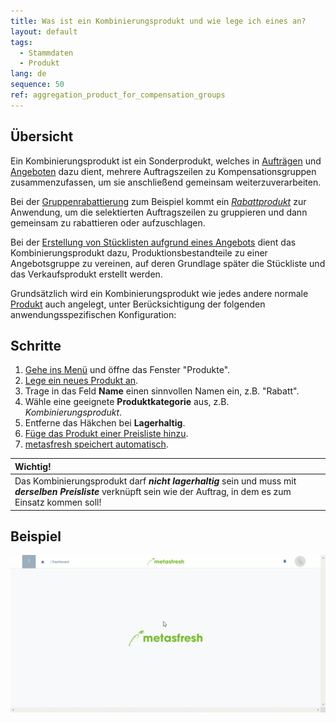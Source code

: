 ```yaml
---
title: Was ist ein Kombinierungsprodukt und wie lege ich eines an?
layout: default
tags:
  - Stammdaten
  - Produkt
lang: de
sequence: 50
ref: aggregation_product_for_compensation_groups
---
```


## Übersicht
Ein Kombinierungsprodukt ist ein Sonderprodukt, welches in [Aufträgen](Auftrag_erfassen) und [Angeboten](Angebot_erstellen) dazu dient, mehrere Auftragszeilen zu Kompensationsgruppen zusammenzufassen, um sie anschließend gemeinsam weiterzuverarbeiten.

Bei der [Gruppenrabattierung](Auftragszeilengruppenrabatt) zum Beispiel kommt ein [*Rabattprodukt*](Kompensationsgruppen_manuell_erstellen) zur Anwendung, um die selektierten Auftragszeilen zu gruppieren und dann gemeinsam zu rabattieren oder aufzuschlagen.

Bei der [Erstellung von Stücklisten aufgrund eines Angebots](Stueckliste_bei_Auftragsgenerierung) dient das Kombinierungsprodukt dazu, Produktionsbestandteile zu einer Angebotsgruppe zu vereinen, auf deren Grundlage später die Stückliste und das Verkaufsprodukt erstellt werden.

Grundsätzlich wird ein Kombinierungsprodukt wie jedes andere normale [Produkt](NeuesProdukt) auch angelegt, unter Berücksichtigung der folgenden anwendungsspezifischen Konfiguration:

## Schritte
1. [Gehe ins Menü](Menu) und öffne das Fenster "Produkte".
1. [Lege ein neues Produkt an](Neuer_Datensatz_Fenster_Webui).
1. Trage in das Feld **Name** einen sinnvollen Namen ein, z.B. "Rabatt".
1. Wähle eine geeignete **Produktkategorie** aus, z.B. *Kombinierungsprodukt*.
1. Entferne das Häkchen bei **Lagerhaltig**.
1. [Füge das Produkt einer Preisliste hinzu](ProduktPreis).
1. [metasfresh speichert automatisch](Speicheranzeige).

| **Wichtig!** |
| :- |
| Das Kombinierungsprodukt darf ***nicht lagerhaltig*** sein und muss mit ***derselben Preisliste*** verknüpft sein wie der Auftrag, in dem es zum Einsatz kommen soll! |

## Beispiel
![](assets/Kombinierungsprodukt_Kompensationsgruppen.gif)
